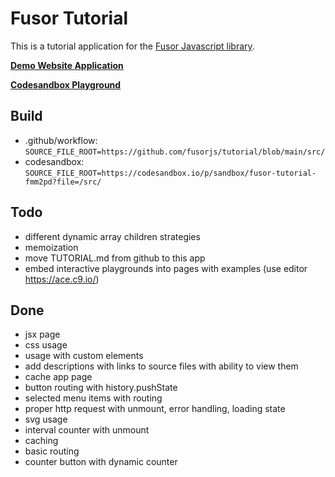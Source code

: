 # Fusor Tutorial

This is a tutorial application for the [Fusor Javascript library](https://github.com/fusorjs/dom#readme).

**[Demo Website Application](https://fusorjs.github.io/tutorial/)**

**[Codesandbox Playground](https://codesandbox.io/p/sandbox/fusor-tutorial-fmm2pd)**

## Build

- .github/workflow: `SOURCE_FILE_ROOT=https://github.com/fusorjs/tutorial/blob/main/src/`
- codesandbox: `SOURCE_FILE_ROOT=https://codesandbox.io/p/sandbox/fusor-tutorial-fmm2pd?file=/src/`

## Todo

- different dynamic array children strategies
- memoization
- move TUTORIAL.md from github to this app
- embed interactive playgrounds into pages with examples (use editor https://ace.c9.io/)

## Done

- jsx page
- css usage
- usage with custom elements
- add descriptions with links to source files with ability to view them
- cache app page
- button routing with history.pushState
- selected menu items with routing
- proper http request with unmount, error handling, loading state
- svg usage
- interval counter with unmount
- caching
- basic routing
- counter button with dynamic counter
